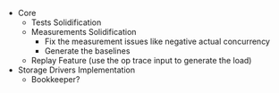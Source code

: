 * Core
    * Tests Solidification
    * Measurements Solidification
        * Fix the measurement issues like negative actual concurrency
        * Generate the baselines
    * Replay Feature (use the op trace input to generate the load)
* Storage Drivers Implementation
    * Bookkeeper?
